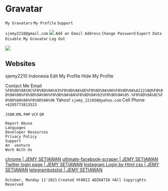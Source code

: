 # Gravatar

`My Gravatars`
`My Profile`
`Support`

`sjemy2210@gmail.com`
![](https://assets.dcoder.tech/61381f035dac330612ecaca0/6164270fa81900060c752c3c/acc1docencodedpxervgk94mxfvldoai_xihu9nfdvfsbdlec2syzflh567rmdua42.jpg)
`Add an Email Address`
`Change Password`
`Export Data`
`Disable My Gravatar`
`Log Out`
 

 ![](https://assets.dcoder.tech/61381f035dac330612ecaca0/6164270fa81900060c752c3c/storage6d2b-1307picturesimages.jpg)
## Websites
sjemy2210
Indonesia
Edit My Profile
Hide My Profile

Contact Me
Email
`%F0%9D%9A%9C%F0%9D%9A%93%F0%9D%9A%8E%F0%9D%9A%96%F0%9D%9A%A22210@%F0%9D%9A%90%F0%9D%9A%96%F0%9D%9A%8A%F0%9D%9A%92%F0%9D%9A%95.%F0%9D%9A%8C%F0%9D%9A%98%F0%9D%9A%96`
Yahoo!
`𝚜𝚓𝚎𝚖𝚢_221058@𝚢𝚊𝚑𝚘𝚘.𝚌𝚘𝚖`
Cell Phone
`+6285773813523`

`JSON` `XML` `PHP` `VCF` `QR`

```
Report Abuse
Languages
Developer Resources
Privacy Policy
Support
An  venture
Work With Us
```
[chrome | JEMY SETIAWAN](https://code.dcoder.tech/files/project/6163188a3289ae8486f673fe/chrome)
[ultimate-facebook-scraper | JEMY SETIAWAN](https://code.dcoder.tech/files/project/616485a653702c59fd85c30d/ultimate-facebook-scraper)
[Twitter login page | JEMY SETIAWAN](https://code.dcoder.tech/files/design/61647b32a81900060c757222/twitter-login-page)
[Instagram Login by Html css | JEMY SETIAWAN](https://code.dcoder.tech/files/design/61611066032d0706a6f98740/instagram-login-by-html-css--jemy)
[telegrambotslist | JEMY SETIAWAN](https://code.dcoder.tech/files/project/615326ef17efffa0d6b400dc/telegrambotslist)

`October, Monday 11'2021`
`Created ®FARIZ ADZKATIO ©All Copyrights Reserved`
